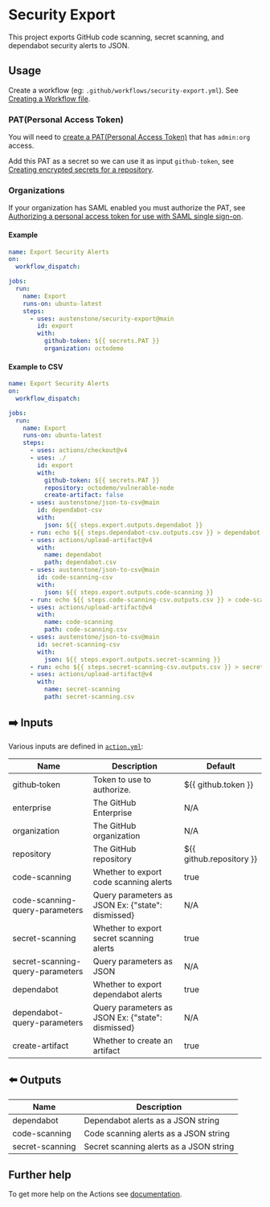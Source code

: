 # Security Export
This project exports GitHub code scanning, secret scanning, and dependabot security alerts to JSON.

## Usage
Create a workflow (eg: `.github/workflows/security-export.yml`). See [Creating a Workflow file](https://help.github.com/en/articles/configuring-a-workflow#creating-a-workflow-file).

### PAT(Personal Access Token)
You will need to [create a PAT(Personal Access Token)](https://github.com/settings/tokens/new?scopes=admin:org) that has `admin:org` access.

Add this PAT as a secret so we can use it as input `github-token`, see [Creating encrypted secrets for a repository](https://docs.github.com/en/enterprise-cloud@latest/actions/security-guides/encrypted-secrets#creating-encrypted-secrets-for-a-repository). 

### Organizations
If your organization has SAML enabled you must authorize the PAT, see [Authorizing a personal access token for use with SAML single sign-on](https://docs.github.com/en/enterprise-cloud@latest/authentication/authenticating-with-saml-single-sign-on/authorizing-a-personal-access-token-for-use-with-saml-single-sign-on).


#### Example
```yml
name: Export Security Alerts
on:
  workflow_dispatch:

jobs:
  run:
    name: Export
    runs-on: ubuntu-latest
    steps:
      - uses: austenstone/security-export@main
        id: export
        with:
          github-token: ${{ secrets.PAT }}
          organization: octodemo
```

#### Example to CSV
```yml
name: Export Security Alerts
on:
  workflow_dispatch:

jobs:
  run:
    name: Export
    runs-on: ubuntu-latest
    steps:
      - uses: actions/checkout@v4
      - uses: ./
        id: export
        with:
          github-token: ${{ secrets.PAT }}
          repository: octodemo/vulnerable-node
          create-artifact: false
      - uses: austenstone/json-to-csv@main
        id: dependabot-csv
        with:
          json: ${{ steps.export.outputs.dependabot }}
      - run: echo ${{ steps.dependabot-csv.outputs.csv }} > dependabot.csv
      - uses: actions/upload-artifact@v4
        with:
          name: dependabot
          path: dependabot.csv
      - uses: austenstone/json-to-csv@main
        id: code-scanning-csv
        with:
          json: ${{ steps.export.outputs.code-scanning }}
      - run: echo ${{ steps.code-scanning-csv.outputs.csv }} > code-scanning.csv
      - uses: actions/upload-artifact@v4
        with:
          name: code-scanning
          path: code-scanning.csv
      - uses: austenstone/json-to-csv@main
        id: secret-scanning-csv
        with:
          json: ${{ steps.export.outputs.secret-scanning }}
      - run: echo ${{ steps.secret-scanning-csv.outputs.csv }} > secret-scanning.csv
      - uses: actions/upload-artifact@v4
        with:
          name: secret-scanning
          path: secret-scanning.csv
```

## ➡️ Inputs
Various inputs are defined in [`action.yml`](action.yml):

| Name | Description | Default |
| --- | - | - |
| github&#x2011;token | Token to use to authorize. | ${{&nbsp;github.token&nbsp;}} |
| enterprise | The GitHub Enterprise | N/A |
| organization | The GitHub organization | N/A |
| repository | The GitHub repository | ${{ github.repository }} |
| code-scanning | Whether to export code scanning alerts | true |
| code-scanning-query-parameters | Query parameters as JSON Ex: {"state": dismissed} | N/A |
| secret-scanning | Whether to export secret scanning alerts | true |
| secret-scanning-query-parameters | Query parameters as JSON | N/A |
| dependabot | Whether to export dependabot alerts | true |
| dependabot-query-parameters | Query parameters as JSON Ex: {"state": dismissed} | N/A |
| create-artifact | Whether to create an artifact | true |

## ⬅️ Outputs

| Name | Description |
| --- | --- |
| dependabot | Dependabot alerts as a JSON string |
| code-scanning | Code scanning alerts as a JSON string |
| secret-scanning | Secret scanning alerts as a JSON string |


## Further help
To get more help on the Actions see [documentation](https://docs.github.com/en/actions).
